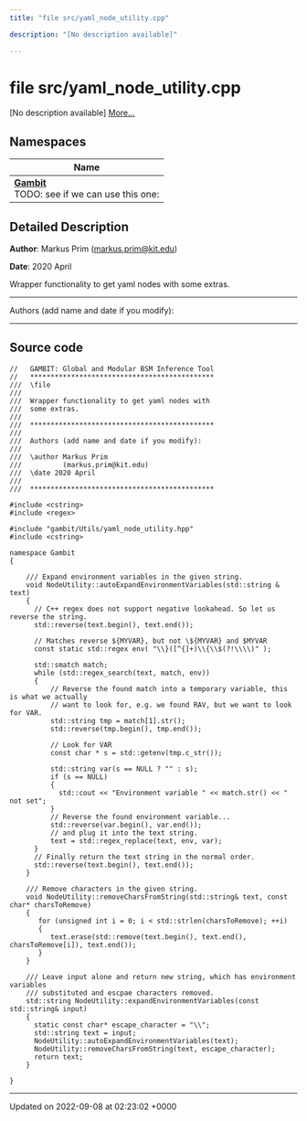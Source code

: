 ```yaml
---
title: "file src/yaml_node_utility.cpp"

description: "[No description available]"

---
```


# file src/yaml_node_utility.cpp

[No description available] [More...](#detailed-description)

## Namespaces

| Name           |
| -------------- |
| **[Gambit](/documentation/code/namespaces/namespacegambit/)** <br>TODO: see if we can use this one:  |

## Detailed Description


**Author**: Markus Prim ([markus.prim@kit.edu](mailto:markus.prim@kit.edu)) 

**Date**: 2020 April

Wrapper functionality to get yaml nodes with some extras.



------------------

Authors (add name and date if you modify):



------------------




## Source code

```
//   GAMBIT: Global and Modular BSM Inference Tool
//   *********************************************
///  \file
///
///  Wrapper functionality to get yaml nodes with
///  some extras.
///
///  *********************************************
///
///  Authors (add name and date if you modify):
///
///  \author Markus Prim
///          (markus.prim@kit.edu)
///  \date 2020 April
///
///  *********************************************

#include <cstring>
#include <regex>

#include "gambit/Utils/yaml_node_utility.hpp"
#include <cstring>

namespace Gambit
{

    /// Expand environment variables in the given string.
    void NodeUtility::autoExpandEnvironmentVariables(std::string & text)
    {
      // C++ regex does not support negative lookahead. So let us reverse the string.
      std::reverse(text.begin(), text.end());

      // Matches reverse ${MYVAR}, but not \${MYVAR} and $MYVAR
      const static std::regex env( "\\}([^{]+)\\{\\$(?!\\\\)" );

      std::smatch match;
      while (std::regex_search(text, match, env))
      {
          // Reverse the found match into a temporary variable, this is what we actually
          // want to look for, e.g. we found RAV, but we want to look for VAR.
          std::string tmp = match[1].str();
          std::reverse(tmp.begin(), tmp.end());

          // Look for VAR
          const char * s = std::getenv(tmp.c_str());

          std::string var(s == NULL ? "" : s);
          if (s == NULL)
          {
            std::cout << "Environment variable " << match.str() << " not set";
          }
          // Reverse the found environment variable...
          std::reverse(var.begin(), var.end());
          // and plug it into the text string.
          text = std::regex_replace(text, env, var);
      }
      // Finally return the text string in the normal order.
      std::reverse(text.begin(), text.end());
    }

    /// Remove characters in the given string.
    void NodeUtility::removeCharsFromString(std::string& text, const char* charsToRemove)
    {
       for (unsigned int i = 0; i < std::strlen(charsToRemove); ++i)
       {
          text.erase(std::remove(text.begin(), text.end(), charsToRemove[i]), text.end());
       }
    }

    /// Leave input alone and return new string, which has environment variables
    /// substituted and escpae characters removed.
    std::string NodeUtility::expandEnvironmentVariables(const std::string& input)
    {
      static const char* escape_character = "\\";
      std::string text = input;
      NodeUtility::autoExpandEnvironmentVariables(text);
      NodeUtility::removeCharsFromString(text, escape_character);
      return text;
    }

}
```


-------------------------------

Updated on 2022-09-08 at 02:23:02 +0000
